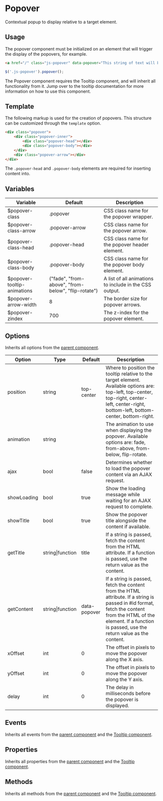 # Popover #

Contextual popup to display relative to a target element.

## Usage ##

The popover component must be initialized on an element that will trigger the display of the popovers, for example.

```html
<a href="/" class="js-popover" data-popover="This string of text will be displayed in the popover.">Help</a>
```

```javascript
$('.js-popover').popover();
```

<div class="notice is-info">
    The Popover component requires the Tooltip component, and will inherit all functionality from it.
    Jump over to the tooltip documentation for more information on how to use this component.
</div>

## Template ##

The following markup is used for the creation of popovers.
This structure can be customized through the `template` option.

```html
<div class="popover">
    <div class="popover-inner">
        <div class="popover-head"></div>
        <div class="popover-body"></div>
    </div>
    <div class="popover-arrow"></div>
</div>
```

<div class="notice is-info">
    The <code>.popover-head</code> and <code>.popover-body</code> elements are required for inserting content into.
</div>

## Variables ##

<table class="table is-striped data-table">
    <thead>
        <tr>
            <th>Variable</th>
            <th>Default</th>
            <th>Description</th>
        </tr>
    </thead>
    <tbody>
        <tr>
            <td>$popover-class</td>
            <td>.popover</td>
            <td>CSS class name for the popover wrapper.</td>
        </tr>
        <tr>
            <td>$popover-class-arrow</td>
            <td>.popover-arrow</td>
            <td>CSS class name for the popover arrow.</td>
        </tr>
        <tr>
            <td>$popover-class-head</td>
            <td>.popover-head</td>
            <td>CSS class name for the popover header element.</td>
        </tr>
        <tr>
            <td>$popover-class-body</td>
            <td>.popover-body</td>
            <td>CSS class name for the popover body element.</td>
        </tr>
        <tr>
            <td>$popover-tooltip-animations</td>
            <td>("fade", "from-above", "from-below", "flip-rotate")</td>
            <td>A list of all animations to include in the CSS output.</td>
        </tr>
        <tr>
            <td>$popover-arrow-width</td>
            <td>8</td>
            <td>The border size for popover arrows.</td>
        </tr>
        <tr>
            <td>$popover-zindex</td>
            <td>700</td>
            <td>The z-index for the popover element.</td>
        </tr>
    </tbody>
</table>

## Options ##

Inherits all options from the [parent component](../development/js/component.md#options).

<table class="table is-striped data-table">
    <thead>
        <tr>
            <th>Option</th>
            <th>Type</th>
            <th>Default</th>
            <th>Description</th>
        </tr>
    </thead>
    <tbody>
        <tr>
            <td>position</td>
            <td>string</td>
            <td>top-center</td>
            <td>
                Where to position the tooltip relative to the target element. Available options are:
                top-left, top-center, top-right, center-left, center-right, bottom-left, bottom-center, bottom-right.
            </td>
        </tr>
        <tr>
            <td>animation</td>
            <td>string</td>
            <td></td>
            <td>The animation to use when displaying the popover. Available options are: fade, from-above, from-below, flip-rotate.</td>
        </tr>
        <tr>
            <td>ajax</td>
            <td>bool</td>
            <td>false</td>
            <td>Determines whether to load the popover content via an AJAX request.</td>
        </tr>
        <tr>
            <td>showLoading</td>
            <td>bool</td>
            <td>true</td>
            <td>Show the loading message while waiting for an AJAX request to complete.</td>
        </tr>
        <tr>
            <td>showTitle</td>
            <td>bool</td>
            <td>true</td>
            <td>Show the popover title alongside the content if available.</td>
        </tr>
        <tr>
            <td>getTitle</td>
            <td>string|function</td>
            <td>title</td>
            <td>
                If a string is passed, fetch the content from the HTML attribute.
                If a function is passed, use the return value as the content.
            </td>
        </tr>
        <tr>
            <td>getContent</td>
            <td>string|function</td>
            <td>data-popover</td>
            <td>
                If a string is passed, fetch the content from the HTML attribute.
                If a string is passed in #id format, fetch the content from the HTML of the element.
                If a function is passed, use the return value as the content.
            </td>
        </tr>
        <tr>
            <td>xOffset</td>
            <td>int</td>
            <td>0</td>
            <td>The offset in pixels to move the popover along the X axis.</td>
        </tr>
        <tr>
            <td>yOffset</td>
            <td>int</td>
            <td>0</td>
            <td>The offset in pixels to move the popover along the Y axis.</td>
        </tr>
        <tr>
            <td>delay</td>
            <td>int</td>
            <td>0</td>
            <td>The delay in milliseconds before the popover is displayed.</td>
        </tr>
    </tbody>
</table>

## Events ##

Inherits all events from the [parent component](../development/js/component.md#events) and the [Tooltip component](tooltip.md#events).

## Properties ##

Inherits all properties from the [parent component](../development/js/component.md#properties) and the [Tooltip component](tooltip.md#properties).

## Methods ##

Inherits all methods from the [parent component](../development/js/component.md#methods) and the [Tooltip component](tooltip.md#methods).

